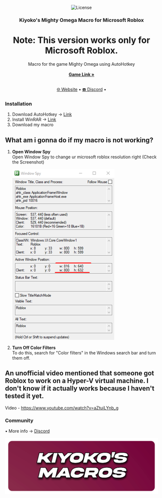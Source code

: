   <p align="center">
    <img alt="License" src="https://img.shields.io/github/license/fr0st-iwnl/kiyokosmacros-mr?style=for-the-badge&logo=github&color=1A91FF"/>
  </p>

<div id="top"></div>

<h3 align="center">Kiyoko's Mighty Omega Macro for Microsoft Roblox</h3>
<h1 align="center">Note: This version works only for Microsoft Roblox.</h1>

  <p align="center">
    Macro for the game Mighty Omega using AutoHotkey
    <br />
    <br />
    <a href="https://www.roblox.com/games/4878988249"><strong>Game Link »</strong></a>
    <br />
    <br />
    <p align="center">
  <a href="https://kiyokosmacros.netlify.app" target="_blank">🌐 Website</a>
  •
  <a href="https://discord.gg/8xPc9x4Gus" target="_blank">☎️ Discord</a>
  •
</p>
  </p>
</div>


### Installation

1. Download AutoHotkey → [Link](https://www.autohotkey.com/)
2. Install WinRAR → [Link](https://www.win-rar.com/start.html?&L=0)
3. Download my macro




## What am i gonna do if my macro is not working?

1. **Open Window Spy**  
   Open Window Spy to change ur microsoft roblox resolution right (Check the Screenshot)

   ![Macro](https://raw.githubusercontent.com/fr0st-iwnl/assets/main/thumbnails/windowspy.png)

2. **Turn Off Color Filters**  
   To do this, search for "Color filters" in the Windows search bar and turn them off.


<!-- GETTING STARTED -->
## An unofficial video mentioned that someone got Roblox to work on a Hyper-V virtual machine. I don't know if it actually works because I haven't tested it yet.

Video - https://www.youtube.com/watch?v=aZtuiLYnb_g
<br />



### Community
   • More info → [Discord](https://discord.gg/RCc6ntue5j)

![Macro](https://raw.githubusercontent.com/fr0st-iwnl/assets/main/thumbnails/kiyokobanner.png)

